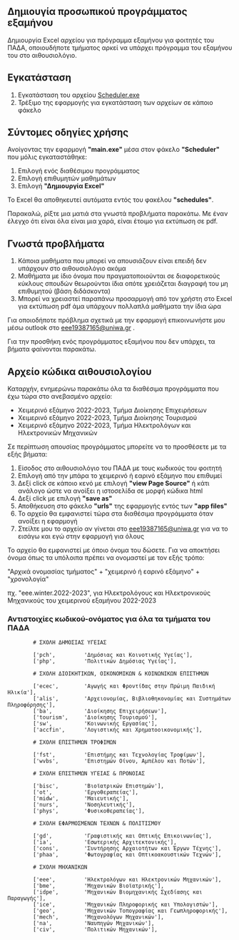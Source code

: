 ## Δημιουγία προσωπικού προγράμματος εξαμήνου

Δημιουργία Excel αρχείου για πρόγραμμα εξαμήνου για φοιτητές του ΠΑΔΑ,
οποιουδήποτε τμήματος αρκεί να υπάρχει πρόγραμμα του εξαμήνου του στο αιθουσιολόγιο.


## Εγκατάσταση

1. Εγκατάσταση του αρχείου [Scheduler.exe](https://github.com/VaggM/Scheduler/blob/main/Scheduler%20v1.1.exe)
2. Τρέξιμο της εφαρμογής για εγκατάσταση των αρχείων σε κάποιο φάκελο


## Σύντομες οδηγίες χρήσης

Ανοίγοντας την εφαρμογή **"main.exe"** μέσα στον φάκελο **"Scheduler"** που μόλις εγκαταστάθηκε:

1. Επιλογή ενός διαθέσιμου προγράμματος
2. Επιλογή επιθυμητών μαθημάτων
3. Επιλογή **"Δημιουργία Excel"**

Το Excel θα αποθηκευτεί αυτόματα εντός του φακέλου **"schedules"**.

Παρακαλώ, ρίξτε μια ματιά στα γνωστά προβλήματα παρακάτω.
Με έναν έλεγχο ότι είναι όλα είναι μια χαρά, είναι έτοιμο για εκτύπωση σε pdf.


## Γνωστά προβλήματα

1. Κάποια μαθήματα που μπορεί να απουσιάζουν είναι επειδή δεν υπάρχουν στο αιθουσιολόγιο ακόμα
2. Μαθήματα με ίδιο όνομα που πραγματοποιούνται σε διαφορετικούς κύκλους σπουδών
   θεωρούνται ίδια οπότε χρειάζεται διαγραφή του μη επιθυμητού (βάση διδάσκοντα)
3. Μπορεί να χρειαστεί παραπάνω προσαρμογή από τον χρήστη στο Excel για εκτύπωση pdf 
   άμα υπάρχουν πολλαπλά μαθήματα την ίδια ώρα

Για οποιοδήποτε πρόβλημα σχετικά με την εφαρμογή επικοινωνήστε μου μέσω outlook στο eee19387165@uniwa.gr .

Για την προσθήκη ενός προγράμματος εξαμήνου που δεν υπάρχει, τα βήματα φαίνονται παρακάτω.


## Αρχείο κώδικα αιθουσιολογίου

Καταρχήν, ενημερώνω παρακάτω όλα τα διαθέσιμα προγράμματα που έχω τώρα στο ανεβασμένο αρχείο:

* Χειμερινό εξάμηνο 2022-2023, Τμήμα Διοίκησης Επιχειρήσεων
* Χειμερινό εξάμηνο 2022-2023, Τμήμα Διοίκησης Τουρισμού
* Χειμερινό εξάμηνο 2022-2023, Τμήμα Ηλεκτρολόγων και Ηλεκτρονικών Μηχανικών

Σε περίπτωση απουσίας προγράμματος μπορείτε να το προσθέσετε με τα εξής βήματα:

1. Είσοδος στο αιθουσιολόγιο του ΠΑΔΑ με τους κωδικούς του φοιτητή
2. Επιλογή από την μπάρα το χειμερινό ή εαρινό εξάμηνο που επιθυμεί
3. Δεξί click σε κάποιο κενό με επιλογή **"view Page Source"** ή κάτι ανάλογο 
   ώστε να ανοίξει η ιστοσελίδα σε μορφή κώδικα html
4. Δεξί click με επιλογή **"save as"**
5. Αποθήκευση στο φάκελο **"urls"** της εφαρμογής εντός των **"app files"**
6. Το αρχείο θα εμφανιστεί τώρα στα διαθέσιμα προγράμματα όταν ανοίξει η εφαρμογή
7. Στείλτε μου το αρχείο αν γίνεται στο eee19387165@uniwa.gr για να το εισάγω 
και εγώ στην εφαρμογή για όλους

Το αρχείο θα εμφανιστεί με όποιο όνομα του δώσετε. Για να αποκτήσει όνομα 
όπως τα υπόλοιπα πρέπει να ονομαστεί με τον εξής τρόπο:

"Αρχικά ονομασίας τμήματος" + "χειμερινό ή εαρινό εξάμηνο" + "χρονολογία"

πχ. "eee.winter.2022-2023", για Ηλεκτρολόγους και Ηλεκτρονικούς Μηχανικούς 
του χειμερινού εξαμήνου 2022-2023


### Αντιστοιχίες κωδικού-ονόματος για όλα τα τμήματα του ΠΑΔΑ

            # ΣΧΟΛΗ ΔΗΜΟΣΙΑΣ ΥΓΕΙΑΣ

            ['pch',         'Δημόσιας και Κοινοτικής Υγείας'],
            ['php',         'Πολιτικών Δημόσιας Υγείας'],

            # ΣΧΟΛΗ ΔΙΟΙΚΗΤΙΚΩΝ, ΟΙΚΟΝΟΜΙΚΩΝ & ΚΟΙΝΩΝΙΚΩΝ ΕΠΙΣΤΗΜΩΝ

            ['ecec',        'Αγωγής και Φροντίδας στην Πρώιμη Παιδική Ηλικία'],
            ['alis',        'Αρχειονομίας, Βιβλιοθηκονομίας και Συστημάτων Πληροφόρησης'],
            ['ba',          'Διοίκησης Επιχειρήσεων'],
            ['tourism',     'Διοίκησης Τουρισμού'],
            ['sw',          'Κοινωνικής Εργασίας'],
            ['accfin',      'Λογιστικής και Χρηματοοικονομικής'],

            # ΣΧΟΛΗ ΕΠΙΣΤΗΜΩΝ ΤΡΟΦΙΜΩΝ

            ['fst',         'Επιστήμης και Τεχνολογίας Τροφίμων'],
            ['wvbs',        'Επιστημών Οίνου, Αμπέλου και Ποτών'],

            # ΣΧΟΛΗ ΕΠΙΣΤΗΜΩΝ ΥΓΕΙΑΣ & ΠΡΟΝΟΙΑΣ

            ['bisc',        'Βιοϊατρικών Επιστημών'],
            ['ot',          'Εργοθεραπείας'],
            ['midw',        'Μαιευτικής'],
            ['nurs',        'Νοσηλευτικής'],
            ['phys',        'Φυσικοθεραπείας'],

            # ΣΧΟΛΗ ΕΦΑΡΜΟΣΜΕΝΩΝ ΤΕΧΝΩΝ & ΠΟΛΙΤΙΣΜΟΥ

            ['gd',          'Γραφιστικής και Οπτικής Επικοινωνίας'],
            ['ia',          'Εσωτερικής Αρχιτεκτονικής'],
            ['cons',        'Συντήρησης Αρχαιοτήτων και Έργων Τέχνης'],
            ['phaa',        'Φωτογραφίας και Οπτικοακουστικών Τεχνών'],

            # ΣΧΟΛΗ ΜΗΧΑΝΙΚΩΝ

            ['eee',         'Ηλεκτρολόγων και Ηλεκτρονικών Μηχανικών'],
            ['bme',         'Μηχανικών Βιοϊατρικής'],
            ['idpe',        'Μηχανικών Βιομηχανικής Σχεδίασης και Παραγωγής'],
            ['ice',         'Μηχανικών Πληροφορικής και Υπολογιστών'],
            ['geo',         'Μηχανικών Τοπογραφίας και Γεωπληροφορικής'],
            ['mech',        'Μηχανολόγων Μηχανικών'],
            ['na',          'Ναυπηγών Μηχανικών'],
            ['civ',         'Πολιτικών Μηχανικών'],
